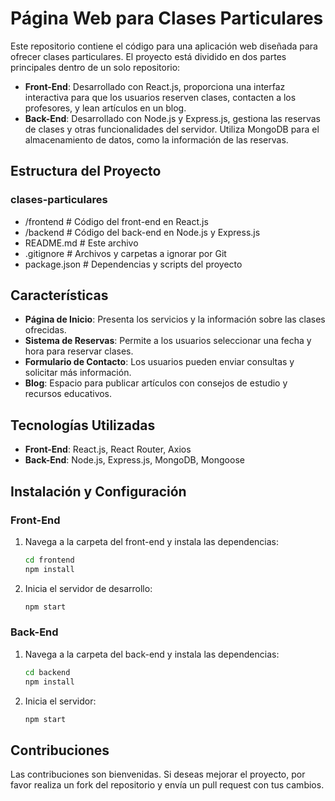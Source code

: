 # Página Web para Clases Particulares

Este repositorio contiene el código para una aplicación web diseñada para ofrecer clases particulares. El proyecto está dividido en dos partes principales dentro de un solo repositorio:

- **Front-End**: Desarrollado con React.js, proporciona una interfaz interactiva para que los usuarios reserven clases, contacten a los profesores, y lean artículos en un blog.
- **Back-End**: Desarrollado con Node.js y Express.js, gestiona las reservas de clases y otras funcionalidades del servidor. Utiliza MongoDB para el almacenamiento de datos, como la información de las reservas.

## Estructura del Proyecto

### clases-particulares
- /frontend # Código del front-end en React.js
- /backend # Código del back-end en Node.js y Express.js
- README.md # Este archivo
- .gitignore # Archivos y carpetas a ignorar por Git
- package.json # Dependencias y scripts del proyecto

## Características

- **Página de Inicio**: Presenta los servicios y la información sobre las clases ofrecidas.
- **Sistema de Reservas**: Permite a los usuarios seleccionar una fecha y hora para reservar clases.
- **Formulario de Contacto**: Los usuarios pueden enviar consultas y solicitar más información.
- **Blog**: Espacio para publicar artículos con consejos de estudio y recursos educativos.

## Tecnologías Utilizadas

- **Front-End**: React.js, React Router, Axios
- **Back-End**: Node.js, Express.js, MongoDB, Mongoose

## Instalación y Configuración

### Front-End

1. Navega a la carpeta del front-end y instala las dependencias:
   ```bash
   cd frontend
   npm install
   ```
2. Inicia el servidor de desarrollo:
   ```bash
   npm start
   ```

### Back-End

1. Navega a la carpeta del back-end y instala las dependencias:
   ```bash
   cd backend
   npm install
   ```
2. Inicia el servidor:
   ```bash
   npm start
   ```

## Contribuciones

Las contribuciones son bienvenidas. Si deseas mejorar el proyecto, por favor realiza un fork del repositorio y envía un pull request con tus cambios.
